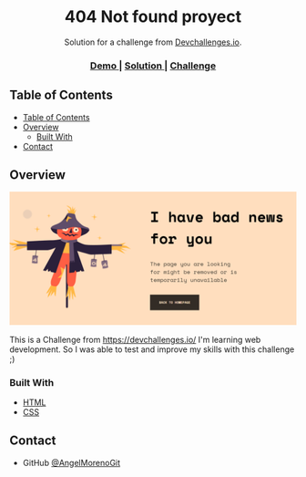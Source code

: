 <!-- Please update value in the {}  -->

<h1 align="center">404 Not found proyect</h1>

<div align="center">
   Solution for a challenge from  <a href="http://devchallenges.io" target="_blank">Devchallenges.io</a>.
</div>

<div align="center">
  <h3>
    <a href="https://github.com/AngelMorenoGit/DevChallenges" target="_blank">
      Demo
    </a>
    <span> | </span>
    <a href="#">
      Solution
    </a>
    <span> | </span>
    <a href="https://devchallenges.io/challenges/wBunSb7FPrIepJZAg0sY" target="_blank">
      Challenge
    </a>
  </h3>
</div>

<!-- TABLE OF CONTENTS -->

## Table of Contents

- [Table of Contents](#table-of-contents)
- [Overview](#overview)
  - [Built With](#built-with)
- [Contact](#contact)

<!-- OVERVIEW -->

## Overview

![screenshot](https://github.com/AngelMorenoGit/DevChallenges/blob/master/404-not-found-master/404_error.PNG)


This is a Challenge from https://devchallenges.io/ 
I'm learning web development. So I was able to test and improve my skills with this challenge ;)

### Built With

<!-- This section should list any major frameworks that you built your project using. Here are a few examples.-->

- [HTML](https://dev.w3.org/html5/spec-LC/)
- [CSS](https://www.w3.org/Style/CSS/specs.en.html)

## Contact


- GitHub [@AngelMorenoGit](https://github.com/AngelMorenoGit)